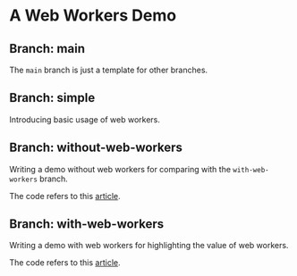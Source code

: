 # A Web Workers Demo

## Branch: main

The `main` branch is just a template for other branches.

## Branch: simple

Introducing basic usage of web workers.

## Branch: without-web-workers

Writing a demo without web workers for comparing with the `with-web-workers` branch.

The code refers to this [article](https://medium.com/young-coder/a-simple-introduction-to-web-workers-in-javascript-b3504f9d9d1c).

## Branch: with-web-workers

Writing a demo with web workers for highlighting the value of web workers.

The code refers to this [article](https://medium.com/young-coder/a-simple-introduction-to-web-workers-in-javascript-b3504f9d9d1c).
